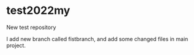 # test2022my

New test repository

I add new branch called fistbranch,
and add some  changed files in main project.
